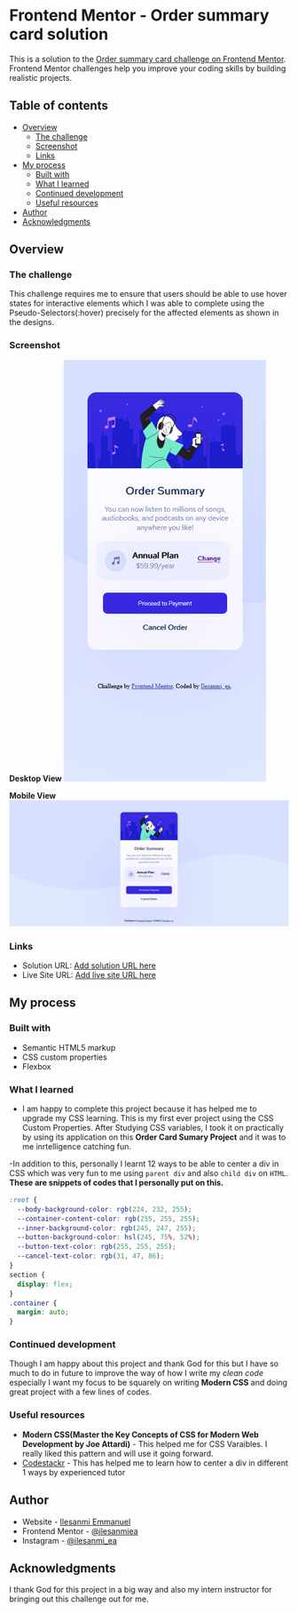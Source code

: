 # Frontend Mentor - Order summary card solution

This is a solution to the [Order summary card challenge on Frontend Mentor](https://www.frontendmentor.io/challenges/order-summary-component-QlPmajDUj). Frontend Mentor challenges help you improve your coding skills by building realistic projects. 

## Table of contents

- [Overview](#overview)
  - [The challenge](#the-challenge)
  - [Screenshot](#screenshot)
  - [Links](#links)
- [My process](#my-process)
  - [Built with](#built-with)
  - [What I learned](#what-i-learned)
  - [Continued development](#continued-development)
  - [Useful resources](#useful-resources)
- [Author](#author)
- [Acknowledgments](#acknowledgments)



## Overview

### The challenge
This challenge requires me to ensure that users should be able to use hover states for interactive elements which I was able to complete using the Pseudo-Selectors(:hover) precisely for the affected elements as shown in the designs.

### Screenshot
**Desktop View**
![](./images/Screenshot%202022-09-10%20at%2000-56-36%20Frontend%20Mentor%20Order%20summary%20card.png)

**Mobile View**
![](./images/Screenshot%202022-09-10%20at%2000-55-09%20Frontend%20Mentor%20Order%20summary%20card.png)


### Links

- Solution URL: [Add solution URL here](https://your-solution-url.com)
- Live Site URL: [Add live site URL here](https://your-live-site-url.com)

## My process

### Built with

- Semantic HTML5 markup
- CSS custom properties
- Flexbox

### What I learned
- I am happy to complete this project because it has helped me to upgrade my CSS learning. This is my first ever project using the CSS Custom Properties.  After Studying CSS variables, I took it on practically by using its application on this **Order Card Sumary Project** and it was to me inrtelligence catching fun.

-In addition to this, personally I learnt 12 ways to be able to center a div in CSS which was very fun to me using `parent div` and also `child div` on `HTML`.
**These are snippets of codes that I personally put on this.**

```css
:root {
  --body-background-color: rgb(224, 232, 255);
  --container-content-color: rgb(255, 255, 255);
  --inner-background-color: rgb(245, 247, 255);
  --button-background-color: hsl(245, 75%, 52%);
  --button-text-color: rgb(255, 255, 255);
  --cancel-text-color: rgb(31, 47, 86);
}
section {
  display: flex;
}
.container {
  margin: auto;
}
```

### Continued development

Though I am happy about this project and thank God for this but I have so much to do in future to improve the way of how I write my *clean code* especially I want my focus to be squarely on writing **Modern CSS** and doing great project with a few lines of codes.


### Useful resources

- **Modern CSS(Master the Key Concepts of CSS for Modern Web Development by Joe Attardi)** - This helped me for CSS Varaibles. I really liked this pattern and will use it going forward.
- [Codestackr](https://www.codestackr.com) - This has helped me to learn how to center a div in different 1 ways by experienced tutor

## Author

- Website - [Ilesanmi Emmanuel](https://www.ilesanmiea.hashnode.dev)
- Frontend Mentor - [@ilesanmiea](https://www.frontendmentor.io/profile/ilesanmiea)
- Instagram - [@ilesanmi_ea](https://www.twitter.com/ilesanmi_ea)



## Acknowledgments

I thank God for this project in a big way and also my intern instructor for bringing out this challenge out for me.

